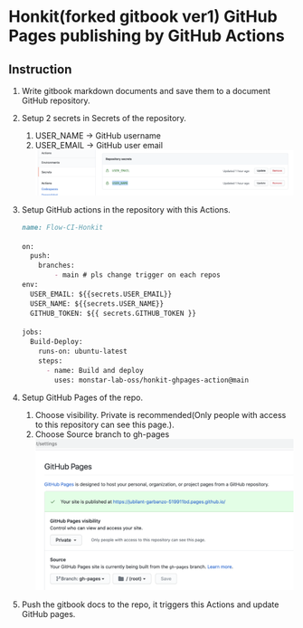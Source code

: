 # Honkit(forked gitbook ver1) GitHub Pages publishing by GitHub Actions

## Instruction

1. Write gitbook markdown documents and save them to a document GitHub repository.
2. Setup 2 secrets in Secrets of the repository.
   1. USER_NAME -> GitHub username
   2. USER_EMAIL -> GitHub user email
   ![image](resources/2021-03-30-19-50-21.png)
3. Setup GitHub actions in the repository with this Actions.

    ```markdown
    name: Flow-CI-Honkit

    on:
      push:
        branches:
            - main # pls change trigger on each repos
    env:
      USER_EMAIL: ${{secrets.USER_EMAIL}}
      USER_NAME: ${{secrets.USER_NAME}}
      GITHUB_TOKEN: ${{ secrets.GITHUB_TOKEN }}

    jobs:
      Build-Deploy:
        runs-on: ubuntu-latest
        steps:
          - name: Build and deploy
            uses: monstar-lab-oss/honkit-ghpages-action@main
    ```

4. Setup GitHub Pages of the repo.
   1. Choose visibility. Private is recommended(Only people with access to this repository can see this page.).
   2. Choose Source branch to gh-pages
   ![image](resources/2021-03-30-19-58-00.png)
5. Push the gitbook docs to the repo, it triggers this Actions and update GitHub pages.